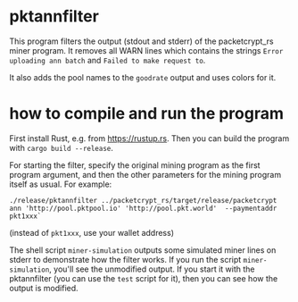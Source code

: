 # pktannfilter

This program filters the output (stdout and stderr) of the packetcrypt_rs miner program. It removes all WARN lines which contains the strings `Error uploading ann batch` and `Failed to make request to`.

It also adds the pool names to the `goodrate` output and uses colors for it.

# how to compile and run the program

First install Rust, e.g. from https://rustup.rs. Then you can build the program with `cargo build --release`.

For starting the filter, specify the original mining program as the first program argument, and then the other parameters for the mining program itself as usual. For example:

```
./release/pktannfilter ../packetcrypt_rs/target/release/packetcrypt ann 'http://pool.pktpool.io' 'http://pool.pkt.world'  --paymentaddr pkt1xxx`
```

(instead of `pkt1xxx`, use your wallet address)

The shell script `miner-simulation` outputs some simulated miner lines on stderr to demonstrate how the filter works. If you run the script `miner-simulation`, you'll see the unmodified output. If you start it with the pktannfilter (you can use the `test` script for it), then you can see how the output is modified.

